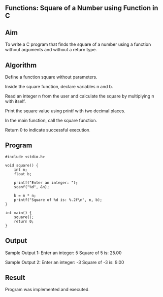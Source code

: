 ## Functions: Square of a Number using Function in C
## Aim
To write a C program that finds the square of a number using a function without arguments and without a return type.

## Algorithm
Define a function square without parameters.

Inside the square function, declare variables n and b.

Read an integer n from the user and calculate the square by multiplying n with itself.

Print the square value using printf with two decimal places.

In the main function, call the square function.

Return 0 to indicate successful execution.

## Program
```
#include <stdio.h>

void square() {
    int n;
    float b;

    printf("Enter an integer: ");
    scanf("%d", &n);

    b = n * n;
    printf("Square of %d is: %.2f\n", n, b);
}

int main() {
    square();
    return 0;
}
```


## Output
Sample Output 1:
Enter an integer: 5
Square of 5 is: 25.00

Sample Output 2:
Enter an integer: -3
Square of -3 is: 9.00

## Result
Program was implemented and executed.
